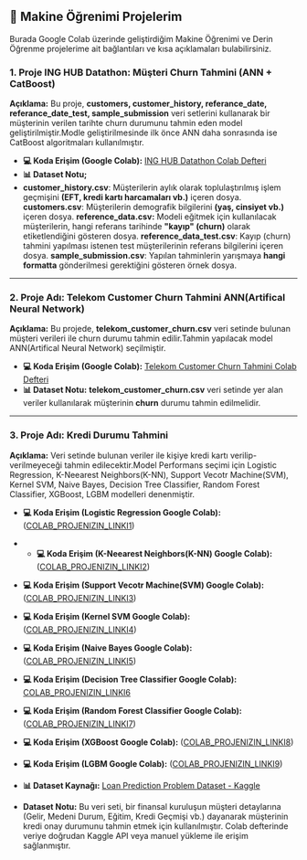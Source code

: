 ## 🤖 Makine Öğrenimi Projelerim

Burada Google Colab üzerinde geliştirdiğim Makine Öğrenimi ve Derin Öğrenme projelerime ait bağlantıları ve kısa açıklamaları bulabilirsiniz.

### 1. Proje ING HUB Datathon: Müşteri Churn Tahmini (ANN + CatBoost)

**Açıklama:** Bu proje, **customers, customer_history, referance_date, referance_date_test, sample_submission** veri setlerini  kullanarak bir müşterinin verilen tarihte churn durumunu tahmin eden model geliştirilmiştir.Modle geliştirilmesinde ilk önce ANN daha sonrasında ise CatBoost algoritmaları kullanılmıştır.

* **💻 Koda Erişim (Google Colab):** [ING HUB Datathon Colab Defteri]((https://colab.research.google.com/drive/1iE571WS9NBXVlIJStHZQlcWKFlD5SDaB?usp=sharing))
* **📊 Dataset Notu;**
* **customer_history.csv**: Müşterilerin aylık olarak toplulaştırılmış işlem geçmişini **(EFT, kredi kartı harcamaları vb.)** içeren dosya.
**customers.csv**: Müşterilerin demografik bilgilerini **(yaş, cinsiyet vb.)** içeren dosya.
**reference_data.csv:** Modeli eğitmek için kullanılacak müşterilerin, hangi referans tarihinde **"kayıp" (churn)** olarak etiketlendiğini gösteren dosya.
**reference_data_test.csv**: Kayıp (churn) tahmini yapılması istenen test müşterilerinin referans bilgilerini içeren dosya.
**sample_submission.csv**: Yapılan tahminlerin yarışmaya **hangi formatta** gönderilmesi gerektiğini gösteren örnek dosya.

---

### 2. Proje Adı: Telekom Customer Churn Tahmini ANN(Artifical Neural Network)

**Açıklama:** Bu projede, **telekom_customer_churn.csv** veri setinde bulunan müşteri verileri ile churn durumu tahmin edilir.Tahmin yapılacak model ANN(Artifical Neural Network) seçilmiştir.

* **💻 Koda Erişim (Google Colab):** [Telekom Customer Churn Tahmini Colab Defteri](https://colab.research.google.com/drive/1UZly1_jvmYP_55tix05RCSW0eaCs5Z2z?usp=sharing)
* **📊 Dataset Notu:** **telekom_customer_churn.csv** veri setinde yer alan veriler kullanılarak müşterinin **churn** durumu tahmin edilmelidir.

---

### 3. Proje Adı: Kredi Durumu Tahmini

**Açıklama:** Veri setinde bulunan veriler ile kişiye kredi kartı verilip-verilmeyeceği tahmin edilecektir.Model Performans seçimi için Logistic Regression, K-Neearest Neighbors(K-NN), Support Vecotr Machine(SVM), Kernel SVM, Naive Bayes, Decision Tree Classifier, Random Forest Classifier, XGBoost, LGBM modelleri denenmiştir.

* **💻 Koda Erişim (Logistic Regression Google Colab):**([COLAB_PROJENIZIN_LINKI1](https://colab.research.google.com/drive/1yWg3rQzQfUi3Fr4L0x5hG_ZISOhZ8Q-P?usp=sharing))
* * **💻 Koda Erişim (K-Neearest Neighbors(K-NN) Google Colab):**([COLAB_PROJENIZIN_LINKI2](https://colab.research.google.com/drive/1REq7rIvTSSTlJx3JUN9YF0bCwVdOH4lU?usp=sharing))
* **💻 Koda Erişim (Support Vecotr Machine(SVM) Google Colab):** ([COLAB_PROJENIZIN_LINKI3](https://colab.research.google.com/drive/1FkwArdpGPeuVYJwj3UdG3n9p2tlI-zvg?usp=sharing))
* **💻 Koda Erişim (Kernel SVM Google Colab):** ([COLAB_PROJENIZIN_LINKI4](https://colab.research.google.com/drive/1sQufmh4dGfh0AdvSBsqfBAbTI7cicRv2?usp=sharing))
* **💻 Koda Erişim (Naive Bayes Google Colab):**([COLAB_PROJENIZIN_LINKI5](https://colab.research.google.com/drive/1CJKIIM6CAhG6mcJfSqWLPun2Kg97Am0s?usp=sharing))
* **💻 Koda Erişim (Decision Tree Classifier Google Colab):** [COLAB_PROJENIZIN_LINKI6](https://colab.research.google.com/drive/16YfTJXUkLLwAh1j5vuZF4p9y6fOSyK0e?usp=sharing)
* **💻 Koda Erişim (Random Forest Classifier Google Colab):** ([COLAB_PROJENIZIN_LINKI7](https://colab.research.google.com/drive/1ZXf7snIDopWzd0h72rTAvJOTzICENU6W?usp=sharing))
* **💻 Koda Erişim (XGBoost Google Colab):** ([COLAB_PROJENIZIN_LINKI8](https://colab.research.google.com/drive/1kH3UZFRbJqVD_Dl7ZSlWTQRlkBaOvzMV?usp=sharing))
* **💻 Koda Erişim (LGBM Google Colab):** ([COLAB_PROJENIZIN_LINKI9](https://colab.research.google.com/drive/1d8MbDPS3xfPlxHXGJzu1p_OkoZmu6Rjw?usp=sharing))

* **📊 Dataset Kaynağı:** [Loan Prediction Problem Dataset - Kaggle](https://www.kaggle.com/datasets/altruistdelhite04/loan-prediction-problem-dataset)
* **Dataset Notu:** Bu veri seti, bir finansal kuruluşun müşteri detaylarına (Gelir, Medeni Durum, Eğitim, Kredi Geçmişi vb.) dayanarak müşterinin kredi onay durumunu tahmin etmek için kullanılmıştır. Colab defterinde veriye doğrudan Kaggle API veya manuel yükleme ile erişim sağlanmıştır.
